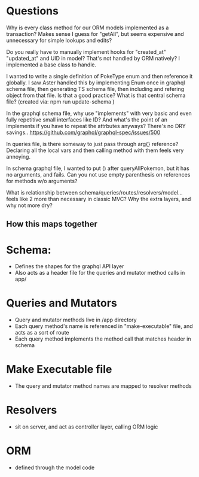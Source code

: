 # Questions

Why is every class method for our ORM models implemented as a transaction? Makes sense I guess for "getAll", but seems expensive and unnecessary for simple lookups and edits?

Do you really have to manually implement hooks for "created_at" "updated_at" and UID in model?
That's not handled by ORM natively? I implemented a base class to handle.

I wanted to write a single definition of PokeType enum and then reference it globally.
I saw Aster handled this by implementing Enum once in graphql schema file, then generating TS schema file, then including and refering object from that file. Is that a good practice? What is that central schema file?
(created via: npm run update-schema )

In the graphql schema file, why use "implements" with very basic and even fully repetitive small interfaces like ID?
And what's the point of an implements if you have to repeat the attrbutes anyways? There's no DRY savings..
https://github.com/graphql/graphql-spec/issues/500

In queries file, is there someway to just pass through arg{} reference? Declaring all the local vars and then calling method with them feels very annoying.

In schema graphql file, I wanted to put () after queryAllPokemon, but it has no arguments, and fails.
Can you not use empty parenthesis on references for methods w/o arguments?

What is relationship between schema/queries/routes/resolvers/model...
feels like 2 more than necessary in classic MVC? Why the extra layers, and why not more dry?

## How this maps together

# Schema:

- Defines the shapes for the graphql API layer
- Also acts as a header file for the queries and mutator method calls in app/

# Queries and Mutators

- Query and mutator methods live in /app directory
- Each query method's name is referenced in "make-executable" file, and acts as a sort of route
- Each query method implements the method call that matches header in schema

# Make Executable file

- The query and mutator method names are mapped to resolver methods

# Resolvers

- sit on server, and act as controller layer, calling ORM logic

# ORM

- defined through the model code
